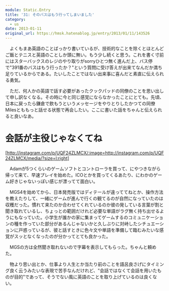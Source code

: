 ```yaml
---
module: Static.Entry
title: '31: そのバスはもう行ってしまいました'
category:
  - us
date: 2013-01-11
original_url: https://hmsk.hatenablog.jp/entry/2013/01/11/143526
---
```


　よくもまあ英語のことばっかり書いているが、技術的なことを除くとほとんどご飯とテニスと英語のことしか頭に無い。もう少し続くと思う。これを書く寸前にはスターバックスのレジのやり取りがsorryひとつ無く進んだ上、バス停で"391番のバスはもう行ったか？"という質問に受け答えが出来てなんだか満ち足りているからである。たいしたことではない出来事に喜んだと素直に伝えられる勇気。

　ただ、何人かの英語で話す必要があったクックパッドの同僚のことを思い出して申し訳なくなる。その時に今と同じ感覚にならなかったことにとても。先頃、日本に戻ったら鎌倉で飲もうというメッセージをやりとりしたかつての同僚Milesとももっと話せる状態で再会したい。ここに書いた話をちゃんと伝えられると良いなあ。

# 会話が主役じゃなくてね
[http://instagram.com/p/UQF24ZLMCX/:image=http://instagram.com/p/UQF24ZLMCX/media/?size=l:right]

　Adamが5つくらいのゲームソフトとコントローラを買って、にやつきながら帰って来て、早速プレイを始めた。ICOとかを買ってくるあたり、にわかのゲーム好きじゃないっぽい感じが漂ってて面白い。

　MGS4を始めてから、日本発売版ではディテールが違っててねとか、操作方法を教えたりして、一緒にゲームが進んで行くの観てるのが自然になっていたのは収穫だった。慣れて来たのか合わせてくれているのか彼の発している言葉が割と聞き取れているし、ちょっとの範囲だけれど必要な単語がラグ無く持ち出せるようにもなっていた。小学生が誰かの家に集まってゲームするのコミュニケーションの種を作っていた部分があるんじゃないかと久しぶりに対峙したシチュエーションに戸惑っているが、彼と話すときに色々文や単語を準備して臨むみたいな感覚がスッとなくなったのが分かってとても良かった。

　MGSの方は全然聞き取れないので字幕を表示してもらった。ちゃんと頼めた。

　物より思い出とか、仕事より人生とか当たり前のことを語呂良さげにタイミング良く云うみたいな表現で苦手なんだけれど、"会話ではなくて会話を用いたものが目的"であって、そうでない風に英語のことを取り上げているのは良くない。
